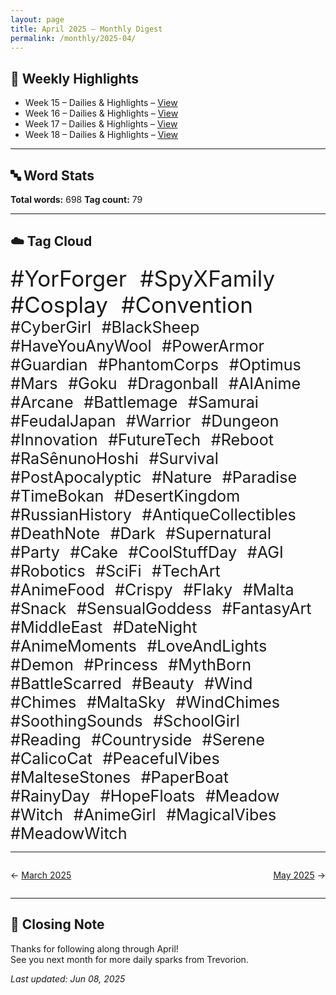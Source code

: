 ```yaml
---
layout: page
title: April 2025 – Monthly Digest
permalink: /monthly/2025-04/
---
```


## 📅 Weekly Highlights

- Week 15 – Dailies & Highlights – [View](/2025/04/07/week-15.html)
- Week 16 – Dailies & Highlights – [View](/2025/04/14/week-16.html)
- Week 17 – Dailies & Highlights – [View](/2025/04/21/week-17.html)
- Week 18 – Dailies & Highlights – [View](/2025/04/28/week-18.html)

---

## 🔤 Word Stats

**Total words:** 698
**Tag count:** 79

---

## ☁️ Tag Cloud

<span style="font-size: 2.5em; margin-right: 0.5em;">#YorForger</span>
<span style="font-size: 2.5em; margin-right: 0.5em;">#SpyXFamily</span>
<span style="font-size: 2.5em; margin-right: 0.5em;">#Cosplay</span>
<span style="font-size: 2.5em; margin-right: 0.5em;">#Convention</span>
<span style="font-size: 1.8em; margin-right: 0.5em;">#CyberGirl</span>
<span style="font-size: 1.8em; margin-right: 0.5em;">#BlackSheep</span>
<span style="font-size: 1.8em; margin-right: 0.5em;">#HaveYouAnyWool</span>
<span style="font-size: 1.8em; margin-right: 0.5em;">#PowerArmor</span>
<span style="font-size: 1.8em; margin-right: 0.5em;">#Guardian</span>
<span style="font-size: 1.8em; margin-right: 0.5em;">#PhantomCorps</span>
<span style="font-size: 1.8em; margin-right: 0.5em;">#Optimus</span>
<span style="font-size: 1.8em; margin-right: 0.5em;">#Mars</span>
<span style="font-size: 1.8em; margin-right: 0.5em;">#Goku</span>
<span style="font-size: 1.8em; margin-right: 0.5em;">#Dragonball</span>
<span style="font-size: 1.8em; margin-right: 0.5em;">#AIAnime</span>
<span style="font-size: 1.8em; margin-right: 0.5em;">#Arcane</span>
<span style="font-size: 1.8em; margin-right: 0.5em;">#Battlemage</span>
<span style="font-size: 1.8em; margin-right: 0.5em;">#Samurai</span>
<span style="font-size: 1.8em; margin-right: 0.5em;">#FeudalJapan</span>
<span style="font-size: 1.8em; margin-right: 0.5em;">#Warrior</span>
<span style="font-size: 1.8em; margin-right: 0.5em;">#Dungeon</span>
<span style="font-size: 1.8em; margin-right: 0.5em;">#Innovation</span>
<span style="font-size: 1.8em; margin-right: 0.5em;">#FutureTech</span>
<span style="font-size: 1.8em; margin-right: 0.5em;">#Reboot</span>
<span style="font-size: 1.8em; margin-right: 0.5em;">#RaSênunoHoshi</span>
<span style="font-size: 1.8em; margin-right: 0.5em;">#Survival</span>
<span style="font-size: 1.8em; margin-right: 0.5em;">#PostApocalyptic</span>
<span style="font-size: 1.8em; margin-right: 0.5em;">#Nature</span>
<span style="font-size: 1.8em; margin-right: 0.5em;">#Paradise</span>
<span style="font-size: 1.8em; margin-right: 0.5em;">#TimeBokan</span>
<span style="font-size: 1.8em; margin-right: 0.5em;">#DesertKingdom</span>
<span style="font-size: 1.8em; margin-right: 0.5em;">#RussianHistory</span>
<span style="font-size: 1.8em; margin-right: 0.5em;">#AntiqueCollectibles</span>
<span style="font-size: 1.8em; margin-right: 0.5em;">#DeathNote</span>
<span style="font-size: 1.8em; margin-right: 0.5em;">#Dark</span>
<span style="font-size: 1.8em; margin-right: 0.5em;">#Supernatural</span>
<span style="font-size: 1.8em; margin-right: 0.5em;">#Party</span>
<span style="font-size: 1.8em; margin-right: 0.5em;">#Cake</span>
<span style="font-size: 1.8em; margin-right: 0.5em;">#CoolStuffDay</span>
<span style="font-size: 1.8em; margin-right: 0.5em;">#AGI</span>
<span style="font-size: 1.8em; margin-right: 0.5em;">#Robotics</span>
<span style="font-size: 1.8em; margin-right: 0.5em;">#SciFi</span>
<span style="font-size: 1.8em; margin-right: 0.5em;">#TechArt</span>
<span style="font-size: 1.8em; margin-right: 0.5em;">#AnimeFood</span>
<span style="font-size: 1.8em; margin-right: 0.5em;">#Crispy</span>
<span style="font-size: 1.8em; margin-right: 0.5em;">#Flaky</span>
<span style="font-size: 1.8em; margin-right: 0.5em;">#Malta</span>
<span style="font-size: 1.8em; margin-right: 0.5em;">#Snack</span>
<span style="font-size: 1.8em; margin-right: 0.5em;">#SensualGoddess</span>
<span style="font-size: 1.8em; margin-right: 0.5em;">#FantasyArt</span>
<span style="font-size: 1.8em; margin-right: 0.5em;">#MiddleEast</span>
<span style="font-size: 1.8em; margin-right: 0.5em;">#DateNight</span>
<span style="font-size: 1.8em; margin-right: 0.5em;">#AnimeMoments</span>
<span style="font-size: 1.8em; margin-right: 0.5em;">#LoveAndLights</span>
<span style="font-size: 1.8em; margin-right: 0.5em;">#Demon</span>
<span style="font-size: 1.8em; margin-right: 0.5em;">#Princess</span>
<span style="font-size: 1.8em; margin-right: 0.5em;">#MythBorn</span>
<span style="font-size: 1.8em; margin-right: 0.5em;">#BattleScarred</span>
<span style="font-size: 1.8em; margin-right: 0.5em;">#Beauty</span>
<span style="font-size: 1.8em; margin-right: 0.5em;">#Wind</span>
<span style="font-size: 1.8em; margin-right: 0.5em;">#Chimes</span>
<span style="font-size: 1.8em; margin-right: 0.5em;">#MaltaSky</span>
<span style="font-size: 1.8em; margin-right: 0.5em;">#WindChimes</span>
<span style="font-size: 1.8em; margin-right: 0.5em;">#SoothingSounds</span>
<span style="font-size: 1.8em; margin-right: 0.5em;">#SchoolGirl</span>
<span style="font-size: 1.8em; margin-right: 0.5em;">#Reading</span>
<span style="font-size: 1.8em; margin-right: 0.5em;">#Countryside</span>
<span style="font-size: 1.8em; margin-right: 0.5em;">#Serene</span>
<span style="font-size: 1.8em; margin-right: 0.5em;">#CalicoCat</span>
<span style="font-size: 1.8em; margin-right: 0.5em;">#PeacefulVibes</span>
<span style="font-size: 1.8em; margin-right: 0.5em;">#MalteseStones</span>
<span style="font-size: 1.8em; margin-right: 0.5em;">#PaperBoat</span>
<span style="font-size: 1.8em; margin-right: 0.5em;">#RainyDay</span>
<span style="font-size: 1.8em; margin-right: 0.5em;">#HopeFloats</span>
<span style="font-size: 1.8em; margin-right: 0.5em;">#Meadow</span>
<span style="font-size: 1.8em; margin-right: 0.5em;">#Witch</span>
<span style="font-size: 1.8em; margin-right: 0.5em;">#AnimeGirl</span>
<span style="font-size: 1.8em; margin-right: 0.5em;">#MagicalVibes</span>
<span style="font-size: 1.8em; margin-right: 0.5em;">#MeadowWitch</span>

---

<div style="display: flex; justify-content: space-between; padding: 1em 0;"><div style="text-align: left;">← <a href='/monthly/2025-03/'>March 2025</a></div><div style="text-align: right;"><a href='/monthly/2025-05/'>May 2025</a> →</div></div>

---

## 🌟 Closing Note

Thanks for following along through April!  
See you next month for more daily sparks from Trevorion.

_Last updated: Jun 08, 2025_